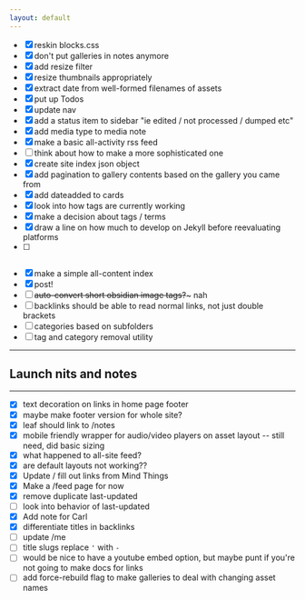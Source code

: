 ```yaml
---
layout: default
---
```

* [x] reskin blocks.css 
* [x] don't put galleries in notes anymore
* [x] add resize filter
* [x] resize thumbnails appropriately
* [x] extract date from well-formed filenames of assets
* [x] put up Todos
* [x] update nav
* [x] add a status item to sidebar "ie edited / not processed / dumped etc"
* [x] add media type to media note
* [x] make a basic all-activity rss feed
* [ ] think about how to make a more sophisticated one
* [x] create site index json object
* [x] add pagination to gallery contents based on the gallery you came from
* [x] add dateadded to cards
* [x] look into how tags are currently working
* [x] make a decision about tags / terms
* [x] draw a line on how much to develop on Jekyll before reevaluating platforms
* [ ] ~~~make a make-collection plugin for notes, etc~~~ took care of with templates
* [x] make a simple all-content index
* [x] post!
* [ ] ~~auto-convert short obsidian image tags?~~~ nah
* [ ] backlinks should be able to read normal links, not just double brackets
* [ ] categories based on subfolders
* [ ] tag and category removal utility

---
## Launch nits and notes

---

* [x] text decoration on links in home page footer
* [x] maybe make footer version for whole site?
* [x] leaf should link to /notes
* [x] mobile friendly wrapper for audio/video players on asset layout -- still need, did basic sizing
* [x] what happened to all-site feed?
* [x] are default layouts not working??
* [x] Update / fill out links from Mind Things
* [x] Make a /feed page for now
* [x] remove duplicate last-updated
* [ ] look into behavior of last-updated
* [x] Add note for Carl
* [x] differentiate titles in backlinks
* [ ] update /me
* [ ] title slugs replace `'` with `-`
* [ ] would be nice to have a youtube embed option, but maybe punt if you're not going to make docs for links
* [ ] add force-rebuild flag to make galleries to deal with changing asset names
